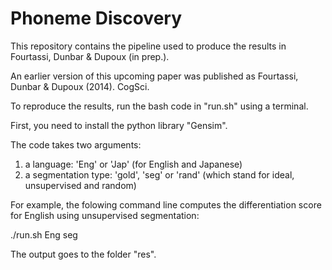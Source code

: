 # Phoneme Discovery

This repository contains the pipeline used to produce the results in Fourtassi, Dunbar & Dupoux (in prep.). 

An earlier version of this upcoming paper was published as Fourtassi, Dunbar & Dupoux (2014). CogSci.

To reproduce the results, run the bash code in "run.sh" using a terminal.

First, you need to install the python library "Gensim".

The code takes two arguments:
1) a language: 'Eng' or 'Jap' (for English and Japanese)
2) a segmentation type: 'gold', 'seg' or 'rand' (which stand for ideal, unsupervised and random)

For example, the folowing command line computes the differentiation score for English using unsupervised segmentation:

./run.sh Eng seg

The output goes to the folder "res".
